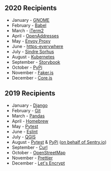 ## 2020 Recipients
* January - [GNOME](https://www.gnome.org/)
* February - [Babel](https://github.com/babel/babel)
* March - [iTerm2](https://github.com/gnachman/iTerm2)
* April - [OpenAddresses](https://github.com/openaddresses/openaddresses)
* May - [Envoy Proxy](https://github.com/envoyproxy/envoy)
* June - [https-everywhere](https://github.com/EFForg/https-everywhere)
* July - [Sindre Sorhus](https://github.com/sindresorhus)
* August - [Kubernetes](https://github.com/kubernetes/kubernetes)
* September - [Storybook](https://github.com/storybookjs/storybook)
* October - [PyPi](https://github.com/pypa/warehouse)
* November - [Faker.js](https://github.com/Marak/faker.js)
* December - [Core.js](https://github.com/zloirock/core-js)

## 2019 Recipients
* January - [Django](https://github.com/django/django)
* February - [Git](https://github.com/git/git)
* March - [Pandas](https://github.com/pandas-dev/pandas)
* April - [Homebrew](https://github.com/Homebrew)
* May - [Pytest](https://github.com/pytest-dev/pytest)
* June - [Eslint](https://github.com/eslint/eslint)
* July - [QGIS](https://github.com/qgis/QGIS)
* August - [Pytest](https://github.com/pytest-dev/pytest) & [PyPi](https://github.com/pypa/warehouse) ([on behalf of Sentry.io](https://blog.sentry.io/2020/02/18/funding-open-source))
* September - [Curl](https://github.com/curl/curl)
* October - [OpenStreetMap](https://www.openstreetmap.org)
* November - [Prettier](https://github.com/prettier/prettier)
* December - [Let's Encrypt](https://github.com/letsencrypt) 
